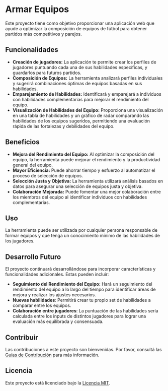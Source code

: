 # Armar Equipos

Este proyecto tiene como objetivo proporcionar una aplicación web que ayude a optimizar la composición de equipos de fútbol para obtener partidos más competitivos y parejos.

## Funcionalidades

* **Creación de jugadores:** La aplicación te permite crear los perfiles de jugadores puntuando cada una de sus habilidades específicas, y guardarlos para futuros partidos.
* **Composición de Equipos:** La herramienta analizará perfiles individuales y sugerirá combinaciones óptimas de equipos basadas en sus habilidades.
* **Emparejamiento de Habilidades:** Identificará y emparejará a individuos con habilidades complementarias para mejorar el rendimiento del equipo.
* **Visualización de Habilidades del Equipo:** Proporciona una visualización en una tabla de habilidades y un gráfico de radar comparando las habilidades de los equipos sugeridos, permitiendo una evaluación rápida de las fortalezas y debilidades del equipo.

## Beneficios

* **Mejora del Rendimiento del Equipo:** Al optimizar la composición del equipo, la herramienta puede mejorar el rendimiento y la productividad general del equipo.
* **Mayor Eficiencia:** Puede ahorrar tiempo y esfuerzo al automatizar el proceso de selección de equipos.
* **Selección Justa y Objetiva:** La herramienta utilizará análisis basados en datos para asegurar una selección de equipos justa y objetiva.
* **Colaboración Mejorada:** Puede fomentar una mejor colaboración entre los miembros del equipo al identificar individuos con habilidades complementarias.

## Uso

La herramienta puede ser utilizada por cualquier persona responsable de formar equipos y que tenga un conocimiento mínimo de las habilidades de los jugadores.

## Desarrollo Futuro

El proyecto continuará desarrollándose para incorporar características y funcionalidades adicionales. Estas pueden incluir:

* **Seguimiento del Rendimiento del Equipo:** Hará un seguimiento del rendimiento del equipo a lo largo del tiempo para identificar áreas de mejora y realizar los ajustes necesarios.
* **Nuevas habilidades**: Permitirá crear tu propio set de habilidades a comparar entre los equipos.
* **Colaboración entre jugadores**: La puntuación de las habilidades sería calculada entre los inputs de distintos jugadores para lograr una evaluación más equilibrada y consensuada.

## Contribuir

Las contribuciones a este proyecto son bienvenidas. Por favor, consultá las [Guías de Contribución](CONTRIBUTING.md) para más información.

## Licencia

Este proyecto está licenciado bajo la [Licencia MIT](LICENSE).
